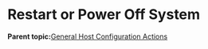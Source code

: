 <!--
SPDX-FileCopyrightText: 2023,2024 Oracle and/or its affiliates.
SPDX-License-Identifier: CC-BY-SA-4.0
-->
# Restart or Power Off System

**Parent topic:**[General Host Configuration Actions](../topics/cockpit-config_host_tasks.md)

